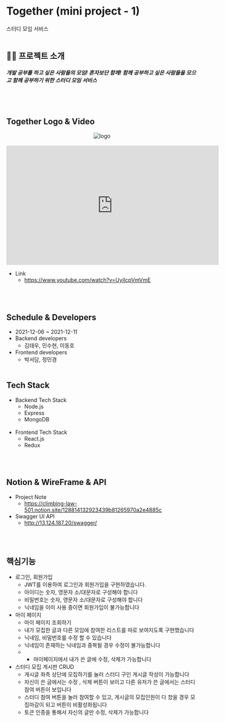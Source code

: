 # Together (mini project - 1)
스터디 모임 서비스
<br></br>

## 👋🏻 프로젝트 소개
##### 개발 공부를 하고 싶은 사람들의 모임! 혼자보단 함께! 함께 공부하고 싶은 사람들을 모으고 함께 공부하기 위한 스터디 모임 서비스 
<br></br>

## Together Logo & Video 
<p align="center">
<img src="https://user-images.githubusercontent.com/65863834/145668932-4a6c3e3c-886f-423c-8494-7aad7764a3ee.png" alt="logo" />
<br></br>
<iframe width="560" height="315" src="https://www.youtube.com/embed/UyiIcpVmVmE" title="YouTube video player" frameborder="0" allow="accelerometer; autoplay; clipboard-write; encrypted-media; gyroscope; picture-in-picture" allowfullscreen></iframe>

- Link
  - https://www.youtube.com/watch?v=UyiIcpVmVmE
</p>
<br></br>

## Schedule & Developers
- 2021-12-06 ~ 2021-12-11
- Backend developers 
  - 김태우, 민수현, 이동호
- Frontend developers 
  - 박서담, 정민경 
<br></br>

## Tech Stack
- Backend Tech Stack
  - Node.js
  - Express
  - MongoDB
<br></br>
- Frontend Tech Stack
  - React.js
  - Redux

<br></br>
## Notion & WireFrame & API
- Project Note
  - https://climbing-law-501.notion.site/128814132923439b81265970a2e4885c
- Swagger UI API
  - http://13.124.187.20/swagger/
 
<br></br>
## 핵심기능
- 로그인, 회원가입
  - JWT를 이용하여 로그인과 회원가입을 구현하였습니다.
  - 아이디는 숫자, 영문자 소/대문자로 구성해야 합니다
  - 비밀번호는 숫자, 영문자 소/대문자로 구성해야 합니다
  - 닉네임을 이미 사용 중이면 회원가입이 불가능합니다 
- 마이 페이지
  - 마이 페이지 조회하기
  - 내가 모집한 글과 다른 모임에 참여한 리스트를 따로 보여지도록 구현했습니다
  - 닉네임, 비밀번호를 수정 할 수 있습니다
  - 닉네임이 존재하는 닉네임과 중복될 경우 수정이 불가능합니다
  - - 마이페이지에서 내가 쓴 글에 수정, 삭제가 가능합니다
- 스터디 모집 게시판 CRUD
  - 게시글 좌측 상단에 모집하기를 눌러 스터디 구인 게시글 작성이 가능합니다
  - 자신이 쓴 글에서는 수정 , 삭제 버튼이 보이고 다른 유저가 쓴 글에서는 스터디 참여 버튼이 보입니다
  - 스터디 참여 버튼을 눌러 참여할 수 있고, 게시글의 모집인원이 다 찼을 경우 모집마감이 되고 버튼이 비활성화됩니다
  - 토큰 인증을 통해서 자신의 글만 수정, 삭제가 가능합니다

 
<br></br>
<br></br>
<br></br>
<br></br>
